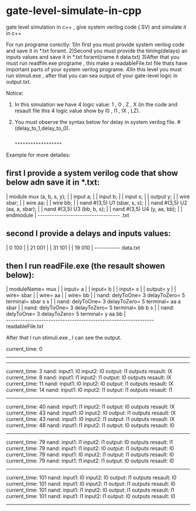# gate-level-simulate-in-cpp
gate level simulation in c++ ,  give system verilog code (.SV) and simulate it in c++

For run programe corectly:
1)In first you must provide system verilog code and save it in *.txt foramt.
2)Second you must provide the timing(delays) an inputs values and save it in *.txt foramt(name it data.txt)
3)After that you must run readfile.exe programe , this make a readableFile.txt file thats have important parts of your system verilog programe.
4)In this level you must run stimuli.exe , after that you can sea output of your gate-level logic in output.txt.

Notice:
1) In this simulation we have 4 logic value: 1 , 0 , Z , X (in the code and resault file this 4 logic value show by l0 , l1 , lX , LZ).
2) You must observe the syntax below for delay in system verilog file.
          #(delay_to_1,delay_to_0).
          
                                                               ******************
                                        
Example for more detailes:

first I provide a system verilog code that show below adn save it in *.txt:
-----------------------------------
| module mux (a, b, s, y);        |
| input a;                        |
| input b;                        |
| input s;                        |
| output y;                       |
| wire sbar;                      |
| wire aa;                        |
| wire bb;                        |
| nand #(3,5) U1 (sbar, s, s);    |
| nand #(3,5) U2 (aa, a, sbar);   |
| nand #(3,5) U3 (bb, b, s);      |
| nand #(3,5) U4 (y, aa, bb);     |
| endmodule                       | 
----------------------------------- .txt

second I provide a delays and inputs values:
-----------
| 0 100   |
| 21 001  |
| 31 101  |
| 19 010  |
----------- data.txt


then I run readFile.exe (the resault showen below):
--------------------------------------------------------------
| moduleName= mux                                             |
| input= a                                                    |
| input= b                                                    |
| input= s                                                    |
| output= y                                                   |
| wire= sbar                                                  |
| wire= aa                                                    |
| wire= bb                                                    |
| nand:  delyToOne= 3 delayToZero= 5 terminal= sbar s s       |
| nand:  delyToOne= 3 delayToZero= 5 terminal= aa a sbar      |
| nand:  delyToOne= 3 delayToZero= 5 terminal= bb b s         |
| nand:  delyToOne= 3 delayToZero= 5 terminal= y aa bb        |                           
---------------------------------------------------------------readableFile.txt

After that I run stimuli.exe , I can see the output.


current_time: 0
***********************************************************************
***********************************************************************
current_time: 3    nand:    input1: l0    input2: l0    output: l1
outputs resault: lX
current_time: 8    nand:    input1: l1    input2: l1    output: l0
outputs resault: lX
current_time: 11    nand:    input1: l0    input2: l0    output: l1
outputs resault: lX
current_time: 14    nand:    input1: l0    input2: l1    output: l1
outputs resault: l1
***********************************************************************
current_time: 40    nand:    input1: l1    input2: l1    output: l0
outputs resault: lX
current_time: 43    nand:    input1: l0    input2: l0    output: l1
outputs resault: lX
current_time: 43    nand:    input1: l0    input2: l1    output: l1
outputs resault: lX
current_time: 48    nand:    input1: l1    input2: l1    output: l0
outputs resault: l0
***********************************************************************
current_time: 79    nand:    input1: l1    input2: l1    output: l0
outputs resault: l1
current_time: 79    nand:    input1: l1    input2: l0    output: l1
outputs resault: l0
current_time: 79    nand:    input1: l0    input2: l1    output: l1
outputs resault: l0
current_time: 79    nand:    input1: l1    input2: l1    output: l0
outputs resault: l0
***********************************************************************
current_time: 101    nand:    input1: l0    input2: l0    output: l1
outputs resault: l0
current_time: 101    nand:    input1: l0    input2: l1    output: l1
outputs resault: l0
current_time: 101    nand:    input1: l1    input2: l0    output: l1
outputs resault: l1
current_time: 101    nand:    input1: l1    input2: l1    output: l0
outputs resault: l0
***********************************************************************
